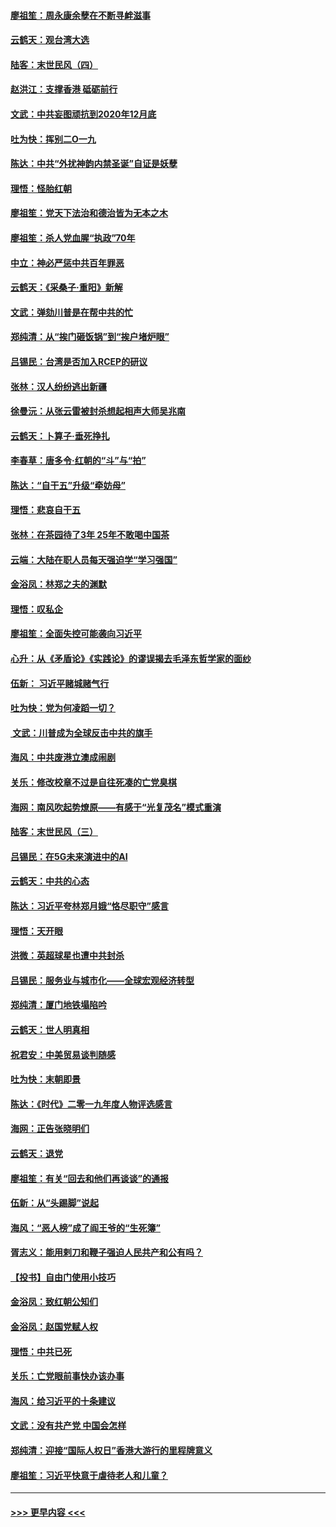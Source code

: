 #### [廖祖笙：周永康余孽在不断寻衅滋事](../pages/nsc993/n11751013.md?t=12290801) 
#### [云鹤天：观台湾大选](../pages/nsc993/n11751007.md?t=12290801) 
#### [陆客：末世民风（四）](../pages/nsc993/n11749203.md?t=12290801) 
#### [赵洪江：支撑香港 砥砺前行](../pages/nsc993/n11748482.md?t=12290801) 
#### [文武：中共妄图顽抗到2020年12月底](../pages/nsc993/n11748446.md?t=12290801) 
#### [吐为快：挥别二O一九](../pages/nsc993/n11748411.md?t=12290801) 
#### [陈达：中共“外扰神韵内禁圣诞”自证是妖孽](../pages/nsc993/n11748226.md?t=12290801) 
#### [理悟：怪胎红朝](../pages/nsc993/n11748206.md?t=12290801) 
#### [廖祖笙：党天下法治和德治皆为无本之木](../pages/nsc993/n11748135.md?t=12290801) 
#### [廖祖笙：杀人党血腥“执政”70年](../pages/nsc993/n11745144.md?t=12290801) 
#### [中立：神必严惩中共百年罪恶](../pages/nsc993/n11744970.md?t=12290801) 
#### [云鹤天：《采桑子‧重阳》新解](../pages/nsc993/n11744948.md?t=12290801) 
#### [文武：弹劾川普是在帮中共的忙](../pages/nsc993/n11744758.md?t=12290801) 
#### [郑纯清：从“挨门砸饭锅”到“挨户堵炉眼”](../pages/nsc993/n11744745.md?t=12290801) 
#### [吕锡民：台湾是否加入RCEP的研议](../pages/nsc993/n11744701.md?t=12290801) 
#### [张林：汉人纷纷逃出新疆](../pages/nsc993/n11743530.md?t=12290801) 
#### [徐曼沅：从张云雷被封杀想起相声大师吴兆南](../pages/nsc993/n11741816.md?t=12290801) 
#### [云鹤天：卜算子‧垂死挣扎](../pages/nsc993/n11739956.md?t=12290801) 
#### [李春草：唐多令‧红朝的“斗”与“拍”](../pages/nsc993/n11739830.md?t=12290801) 
#### [陈达：“自干五”升级“牵妨母”](../pages/nsc993/n11739724.md?t=12290801) 
#### [理悟：悲哀自干五](../pages/nsc993/n11739547.md?t=12290801) 
#### [张林：在茶园待了3年 25年不敢喝中国茶](../pages/nsc993/n11739240.md?t=12290801) 
#### [云端：大陆在职人员每天强迫学“学习强国”](../pages/nsc993/n11738735.md?t=12290801) 
#### [金浴凤：林郑之夫的渊默](../pages/nsc993/n11737735.md?t=12290801) 
#### [理悟：叹私企](../pages/nsc993/n11737715.md?t=12290801) 
#### [廖祖笙：全面失控可能袭向习近平](../pages/nsc993/n11737704.md?t=12290801) 
#### [心升：从《矛盾论》《实践论》的谬误揭去毛泽东哲学家的面纱](../pages/nsc993/n11736962.md?t=12290801) 
#### [伍新： 习近平赌城赌气行](../pages/nsc993/n11736929.md?t=12290801) 
#### [吐为快：党为何凌蹈一切？](../pages/nsc993/n11736915.md?t=12290801) 
#### [ 文武：川普成为全球反击中共的旗手](../pages/nsc993/n11736882.md?t=12290801) 
#### [海风：中共废港立澳成闹剧](../pages/nsc993/n11735857.md?t=12290801) 
#### [关乐：修改校章不过是自往死凑的亡党臭棋](../pages/nsc993/n11735097.md?t=12290801) 
#### [海网：南风吹起势燎原——有感于“光复茂名”模式重演](../pages/nsc993/n11732308.md?t=12290801) 
#### [陆客：末世民风（三）](../pages/nsc993/n11732211.md?t=12290801) 
#### [吕锡民：在5G未来演进中的AI](../pages/nsc993/n11730010.md?t=12290801) 
#### [云鹤天：中共的心态](../pages/nsc993/n11729906.md?t=12290801) 
#### [陈达：习近平夸林郑月娥“恪尽职守”感言](../pages/nsc993/n11729881.md?t=12290801) 
#### [理悟：天开眼](../pages/nsc993/n11729699.md?t=12290801) 
#### [洪微：英超球星也遭中共封杀](../pages/nsc993/n11727243.md?t=12290801) 
#### [吕锡民：服务业与城市化——全球宏观经济转型](../pages/nsc993/n11725845.md?t=12290801) 
#### [郑纯清：厦门地铁塌陷吟](../pages/nsc993/n11725813.md?t=12290801) 
#### [云鹤天：世人明真相](../pages/nsc993/n11725621.md?t=12290801) 
#### [祝君安：中美贸易谈判随感](../pages/nsc993/n11725609.md?t=12290801) 
#### [吐为快：末朝即景](../pages/nsc993/n11723365.md?t=12290801) 
#### [陈达：《时代》二零一九年度人物评选感言](../pages/nsc993/n11723337.md?t=12290801) 
#### [海网：正告张晓明们](../pages/nsc993/n11723228.md?t=12290801) 
#### [云鹤天：退党](../pages/nsc993/n11723056.md?t=12290801) 
#### [廖祖笙：有关“回去和他们再谈谈”的通报](../pages/nsc993/n11722442.md?t=12290801) 
#### [伍新：从“头踢脚”说起](../pages/nsc993/n11722429.md?t=12290801) 
#### [海风：“恶人榜”成了阎王爷的“生死簿”](../pages/nsc993/n11722272.md?t=12290801) 
#### [胥志义：能用剌刀和鞭子强迫人民共产和公有吗？](../pages/nsc993/n11720569.md?t=12290801) 
#### [【投书】自由门使用小技巧](../pages/nsc993/n11720180.md?t=12290801) 
#### [金浴凤：致红朝公知们](../pages/nsc993/n11720563.md?t=12290801) 
#### [金浴凤：赵国党赋人权](../pages/nsc993/n11720533.md?t=12290801) 
#### [理悟：中共已死](../pages/nsc993/n11720233.md?t=12290801) 
#### [关乐：亡党眼前事快办该办事](../pages/nsc993/n11719160.md?t=12290801) 
#### [海风：给习近平的十条建议](../pages/nsc993/n11717616.md?t=12290801) 
#### [文武：没有共产党 中国会怎样](../pages/nsc993/n11717584.md?t=12290801) 
#### [郑纯清：迎接“国际人权日”香港大游行的里程牌意义](../pages/nsc993/n11717417.md?t=12290801) 
#### [廖祖笙：习近平快意于虐待老人和儿童？](../pages/nsc993/n11715313.md?t=12290801) 

----
#### [ >>> 更早内容 <<< ](../indexes/nsc993-earlier.md)
